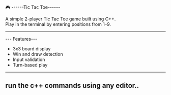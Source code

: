 🎮 ------Tic Tac Toe------

A simple 2-player Tic Tac Toe game built using C++.  
Play in the terminal by entering positions from 1–9.

---

--- Features---

- 3x3 board display
- Win and draw detection
- Input validation
- Turn-based play

---

## run the c++ commands using any editor..
